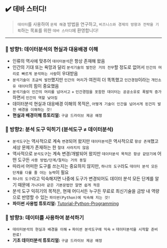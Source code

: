 ## ✔️ 데바 스터디!

> `데이터`를 사용하여 `문제 해결` 방법을 연구하고, `비즈니스와 경제의 방향과 전략을 기획`하는 목표를 위한 `데바 스터디`에 환영합니다!

---

### :book: 방향1: 데이터분석의 현실과 대응배경 이해
- 인류의 역사에 맞추어 `데이터분석`은 항상 존재해 왔음
- 인간의 기대 또는 욕망과 달리 `분석기술의 발전은 거의 전무`할 정도로 없어서 `인간의 머리로 빠르게 분석하는 사람`이 우대받음
- `분석기술이 조금씩 발전`했지만 `인간의 머리`가 여전히 더 똑똑했고 `인간경험`이라는 `개인소유 데이터`의 힘이 중요했음
- `분석기술이 인간의 머리를 넘어서고` + `인간경험을 포함한 데이터는 공공소유로 폭발적 증가`하면서 `인간의 역할 낮아짐`
- 데이터분석 현실과 대응배경 이해의 목적은, `어떻게 기술이 인간을 넘어서게 된건지 발전 배경을 이해하는 것!`
- **현실과 배경이해 튜토리얼:** `구글 드라이브 제공 예정`

### :book: 방향2: 분석 도구 익히기 (분석도구 $\neq$ 데이터분석)
- `분석도구`는 역사적으로 계속 `변경`되어 왔지만 `데이터분석`은 역사적으로 `항상 존재`했고 세상 문제가 존재하는 한 `절대 사라지지 않음`
- 역사적으로 `분석도구`는 계속 변경/개발되어 왔지만 `데이터분석 목적은 항상 같았기에` 어떤 도구든 `사용 방법/단계/절차는 거의 동일`
- 따라서 어떠한 도구를 쓰는지는 중요하지 않지만, `하나의 도구`라도 `데이터 분석 모든 단계를 다룰 줄 아는 능력`이 필요
- `하나의 도구`라고 익숙해지면 나중에 도구가 변경되어도 데이터 분석 모든 단계를 알기 때문에 `가나다라 같은 기본문법만 알면 쉽게 적응`
- 분석 도구 익히기의 목적은, 현재 어디서든 누구든 무료로 최신기술을 금방 내 역량으로 반영할 수 있는 `파이썬(Python)에 익숙해 지는 것!`
- **파이썬 사용법 튜토리얼:** [Tutorial-Python-Programming](https://github.com/thekimk/Tutorial-Python-Programming)

### :book: 방향3: 데이터를 사용하여 분석하기
- `데이터분석의 현실과 배경을 이해` + `파이썬 분석도구에 익숙` = `데이터분석을 시작할 준비 완료!`
- **기초 데이터분석 튜토리얼:** `구글 드라이브 제공 예정`
